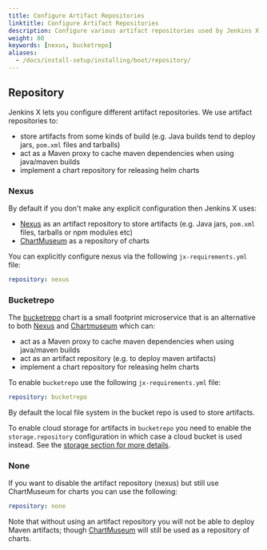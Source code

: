 ```yaml
---
title: Configure Artifact Repositories
linktitle: Configure Artifact Repositories
description: Configure various artifact repositories used by Jenkins X
weight: 80
keywords: [nexus, bucketrepo]
aliases:
  - /docs/install-setup/installing/boot/repository/
---
```


## Repository

Jenkins X lets you configure different artifact repositories.
We use artifact repositories to:

- store artifacts from some kinds of build (e.g. Java builds tend to deploy jars, `pom.xml` files and tarballs)
- act as a Maven proxy to cache maven dependencies when using java/maven builds
- implement a chart repository for releasing helm charts

### Nexus

By default if you don't make any explicit configuration then Jenkins X uses:

- [Nexus](https://www.sonatype.com/nexus-repository-oss) as an artifact repository to store artifacts (e.g. Java jars, `pom.xml` files, tarballs or npm modules etc)
- [ChartMuseum](https://chartmuseum.com/) as a repository of charts

You can explicitly configure nexus via the following `jx-requirements.yml` file:

```yaml
repository: nexus
```

### Bucketrepo

The [bucketrepo](https://github.com/jenkins-x/bucketrepo) chart is a small footprint microservice that is an alternative to both [Nexus](https://www.sonatype.com/nexus-repository-oss) and [Chartmuseum](https://chartmuseum.com/) which can:

- act as a Maven proxy to cache maven dependencies when using java/maven builds
- act as an artifact repository (e.g. to deploy maven artifacts)
- implement a chart repository for releasing helm charts

To enable `bucketrepo` use the following `jx-requirements.yml` file:

```yaml
repository: bucketrepo
```

By default the local file system in the bucket repo is used to store artifacts.

To enable cloud storage for artifacts in `bucketrepo` you need to enable the `storage.repository` configuration in which case a cloud bucket is used instead. See the [storage section for more details](/docs/install-setup/boot/storage).

### None

If you want to disable the artifact repository (nexus) but still use ChartMuseum for charts you can use the following:

```yaml
repository: none
```

Note that without using an artifact repository you will not be able to deploy Maven artifacts; though [ChartMuseum](https://chartmuseum.com/) will still be used as a repository of charts.
